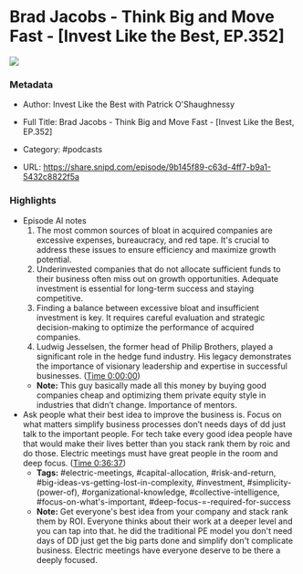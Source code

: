# Brad Jacobs - Think Big and Move Fast - [Invest Like the Best, EP.352]

![](https://wsrv.nl/?url=https%3A%2F%2Fmegaphone.imgix.net%2Fpodcasts%2Fef669774-cccd-11ed-889b-c36caad6646f%2Fimage%2FILTB_NEW.png%3Fixlib%3Drails-4.3.1%26max-w%3D3000%26max-h%3D3000%26fit%3Dcrop%26auto%3Dformat%2Ccompress&w=100&h=100)

### Metadata

- Author: Invest Like the Best with Patrick O'Shaughnessy
- Full Title: Brad Jacobs - Think Big and Move Fast - [Invest Like the Best, EP.352]
- Category: #podcasts



- URL: https://share.snipd.com/episode/9b145f89-c63d-4ff7-b9a1-5432c8822f5a

### Highlights

- Episode AI notes
  1. The most common sources of bloat in acquired companies are excessive expenses, bureaucracy, and red tape. It's crucial to address these issues to ensure efficiency and maximize growth potential.
  2. Underinvested companies that do not allocate sufficient funds to their business often miss out on growth opportunities. Adequate investment is essential for long-term success and staying competitive.
  3. Finding a balance between excessive bloat and insufficient investment is key. It requires careful evaluation and strategic decision-making to optimize the performance of acquired companies.
  4. Ludwig Jesselsen, the former head of Philip Brothers, played a significant role in the hedge fund industry. His legacy demonstrates the importance of visionary leadership and expertise in successful businesses. ([Time 0:00:00](https://share.snipd.com/episode-takeaways/4cf5ac41-1c94-4c0a-b102-0a74c27a3b0b))
    - **Note:** This guy basically made all this money by buying good companies cheap and optimizing them private equity style in industries that didn’t change. Importance of mentors.
- Ask people what their best idea to improve the business is. Focus on what matters simplify business processes don’t needs days of dd just talk to the important people. For tech take every good idea people have that would make their lives better than you stack rank them by roic and do those. Electric meetings must have great people in the room and deep focus. ([Time 0:36:37](https://share.snipd.com/snip/09631c16-2894-49c0-b21e-764cea9efeb4))
    - **Tags:** #electric-meetings, #capital-allocation, #risk-and-return, #big-ideas-vs-getting-lost-in-complexity, #investment, #simplicity-(power-of), #organizational-knowledge, #collective-intelligence, #focus-on-what's-important, #deep-focus-=-required-for-success
    - **Note:** Get everyone's best idea from your company and stack rank them by ROI. Everyone thinks about their work at a deeper level and you can tap into that. he did the traditional PE model you don't need days of DD just get the big parts done and simplify don't complicate business. Electric meetings have everyone deserve to be there a deeply focused.
